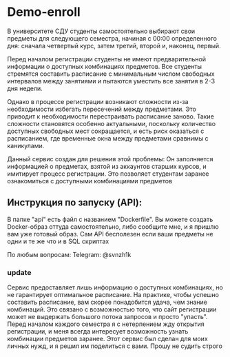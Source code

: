 # Demo-enroll
В университете СДУ студенты самостоятельно выбирают свои предметы для следующего семестра, начиная с 00:00 определенного дня: сначала четвертый курс, затем третий, второй и, наконец, первый.


Перед началом регистрации студенты не имеют предварительной информации о доступных комбинациях предметов. 
Все студенты стремятся составить расписание с минимальным числом свободных интервалов между занятиями и пытаются уместить все занятия в 2-3 дня недели.

Однако в процессе регистрации возникают сложности из-за необходимости избегать пересечений между предметами.
Это приводит к необходимости перестраивать расписание заново. Такие сложности становятся особенно актуальными, поскольку 
количество доступных свободных мест сокращается, и есть риск оказаться с расписанием, где временные окна между предметами сравнимы с каникулами.

Данный сервис создан для решения этой проблемы: Он заполняется информацией о предметах, взятой из аккаунтов старших курсов, и имитирует процесс регистрации. 
Это позволяет студентам заранее ознакомиться с доступными комбинациями предметов


## Инструкция по запуску (API):
В папке "api" есть файл с названием "Dockerfile". 
Вы можете создать Docker-образ оттуда самостоятельно, либо сообщите мне, и я пришлю вам уже готовый образ.
Сам API бесполезен если ваши предметы не одни и те же что и в SQL скриптах

По любым вопросам: Telegram: @svnzh1k


### update

Сервис предоставляет лишь информацию о доступных комбинациях, но не гарантирует оптимальное расписание. 
На практике, чтобы успешно составить расписание, вам скорее понадобится удача, чем знание комбинаций. Это связано с возможностью того, что сайт регистрации может не выдержать большого потока запросов и просто "упасть". 
Перед началом каждого семестра я с нетерпением жду открытия регистрации, и меня всегда интересует возможность узнать комбинации предметов заранее.
Этот сервис был сделан для моих личных нужд, и я решил им поделиться с вами. Прошу не судить строго
